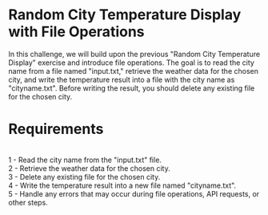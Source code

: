 <h1>Random City Temperature Display with File Operations</h1>
In this challenge, we will build upon the previous "Random City Temperature Display" exercise and introduce file operations. The goal is to read the city name from a file named "input.txt," retrieve the weather data for the chosen city, and write the temperature result into a file with the city name as "cityname.txt". Before writing the result, you should delete any existing file for the chosen city.<br>
<h1>Requirements</h1><br>
1 - Read the city name from the "input.txt" file.<br>
2 - Retrieve the weather data for the chosen city.<br>
3 - Delete any existing file for the chosen city.<br>
4 - Write the temperature result into a new file named "cityname.txt".<br>
5 - Handle any errors that may occur during file operations, API requests, or other steps.

